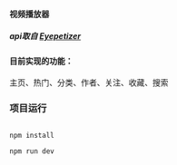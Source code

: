 #### 视频播放器

##### api取自  [Eyepetizer](https://github.com/jokermonn/-Api/blob/master/Eyepetizer.md)


 

#### 目前实现的功能：
主页、热门、分类、作者、关注、收藏、搜索

### 项目运行

```

npm install

npm run dev
```